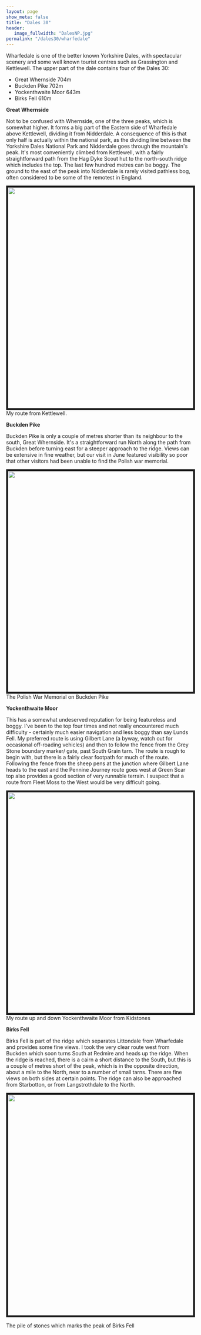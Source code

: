 ```yaml
---
layout: page
show_meta: false
title: "Dales 30"
header:
   image_fullwidth: "DalesNP.jpg"
permalink: "/dales30/wharfedale"
---
```

Wharfedale is one of the better known Yorkshire Dales, with spectacular scenery and some well known tourist centres such as Grassington and Kettlewell. The upper part of the dale contains four of the Dales 30:

- Great Whernside 704m
- Buckden Pike 702m
- Yockenthwaite Moor 643m
- Birks Fell 610m

**Great Whernside**

Not to be confused with Whernside, one of the three peaks, which is somewhat higher. It forms a big part of the Eastern side of Wharfedale above Kettlewell, dividing it from Nidderdale. A consequence of this is that only half is actually within the national park, as the dividing line between the Yorkshire Dales National Park and Nidderdale goes through the mountain's peak. It's most conveniently climbed from Kettlewell, with a fairly straightforward path from the Hag Dyke Scout hut to the north-south ridge which includes the top. The last few hundred metres can be boggy. The ground to the east of the peak into Nidderdale is rarely visited pathless bog, often considered to be some of the remotest in England.

<img src="{{ site.urlimg }}GreatWhernsideRoute.png" width="800" height="600" border="5">
My route from Kettlewell.

**Buckden Pike**

Buckden Pike is only a couple of metres shorter than its neighbour to the south, Great Whernside. It's a straightforward run North along the path from Buckden before turning east for a steeper approach to the ridge. Views can be extensive in fine weather, but our visit in June featured visibility so poor that other visitors had been unable to find the Polish war memorial. 

<img src="{{ site.urlimg }}BuckdenPikePolishWarMemorial.jpeg" width="800" height="600" border="5">
The Polish War Memorial on Buckden Pike

**Yockenthwaite Moor**

This has a somewhat undeserved reputation for being featureless and boggy. I've been to the top four times and not really encountered much difficulty - certainly much easier navigation and less boggy than say Lunds Fell. My preferred route is using Gilbert Lane (a byway, watch out for occasional off-roading vehicles) and then to follow the fence from the Grey Stone boundary marker/ gate, past South Grain tarn. The route is rough to begin with, but there is a fairly clear footpath for much of the route. Following the fence from the sheep pens at the junction where Gilbert Lane heads to the east and the Pennine Journey route goes west at Green Scar top also provides a good section of very runnable terrain. I suspect that a route from Fleet Moss to the West would be very difficult going.

<img src="{{ site.urlimg }}YockenthwaiteRoute.png" width="800" height="600" border="5">
My route up and down Yockenthwaite Moor from Kidstones

**Birks Fell**

Birks Fell is part of the ridge which separates Littondale from Wharfedale and provides some fine views. I took the very clear route west from Buckden which soon turns South at Redmire and heads up the ridge. When the ridge is reached, there is a cairn a short distance to the South, but this is a couple of metres short of the peak, which is in the opposite direction, about a mile to the North, near to a number of small tarns. There are fine views on both sides at certain points. The ridge can also be approached from Starbotton, or from Langstrothdale to the North.

<img src="{{ site.urlimg }}BirksFell.jpeg" width="800" height="600" border="5">

The pile of stones which marks the peak of Birks Fell
